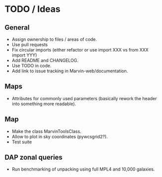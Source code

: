 # TODO / Ideas

## General

- Assign ownership to files / areas of code.
- Use pull requests
- Fix circular imports (either refactor or use import XXX vs from XXX import YYY)
- Add README and CHANGELOG.
- Use TODO in code.
- Add link to issue tracking in Marvin-web/documentation.

## Maps

- Attributes for commonly used parameters (basically rework the header into
    something more readable).


## Map

- Make the class MarvinToolsClass.
- Allow to plot in sky coordinates (pywcsgrid2?).
- Test suite


## DAP zonal queries

- Run benchmarking of unpacking using full MPL4 and 10,000 galaxies.
